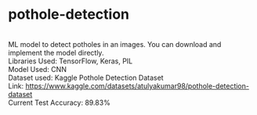 # pothole-detection
\
ML model to detect potholes in an images. You can download and implement the model directly.
\
Libraries Used: TensorFlow, Keras, PIL
\
Model Used: CNN
\
Dataset used: Kaggle Pothole Detection Dataset
\
Link: https://www.kaggle.com/datasets/atulyakumar98/pothole-detection-dataset
\
Current Test Accuracy: 89.83%
